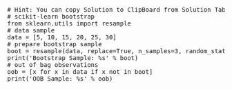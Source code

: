 <pre class="file" data-target="clipboard">
# Hint: You can copy Solution to ClipBoard from Solution Tab
# scikit-learn bootstrap
from sklearn.utils import resample
# data sample
data = [5, 10, 15, 20, 25, 30]
# prepare bootstrap sample
boot = resample(data, replace=True, n_samples=3, random_state=0)
print('Bootstrap Sample: %s' % boot)
# out of bag observations
oob = [x for x in data if x not in boot]
print('OOB Sample: %s' % oob)
</pre>